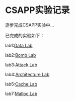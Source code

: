# CSAPP实验记录

逐步完成CSAPP实验中...

已完成的实验如下：

lab1:[Data Lab](https://github.com/Lotherxuan/CSAPP-labs/blob/master/lab1/lab1_answer.md)

lab2:[Bomb Lab](https://github.com/Lotherxuan/CSAPP-labs/blob/master/lab2/lab2_answer.md)

lab3:[Attack Lab](https://github.com/Lotherxuan/CSAPP-labs/blob/master/lab3/lab3_answer.md)

lab4:[Architecture Lab](https://github.com/Lotherxuan/CSAPP-labs/blob/master/lab4/lab4_answer.md)

lab5:[Cache Lab](https://github.com/Lotherxuan/CSAPP-labs/blob/master/lab5/lab5_answer.md)

lab7:[Malloc Lab](https://github.com/Lotherxuan/CSAPP-labs/blob/master/lab7/lab7_answer.md)